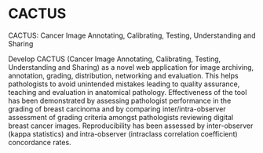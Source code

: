 # CACTUS
CACTUS: Cancer Image Annotating, Calibrating, Testing, Understanding and Sharing

 Develop CACTUS (Cancer Image Annotating, Calibrating, Testing, Understanding and Sharing) as a novel web application for image archiving, annotation, grading, distribution, networking and evaluation. This helps pathologists to avoid unintended mistakes leading to quality assurance, teaching and evaluation in anatomical pathology. Effectiveness of the tool has been demonstrated by assessing pathologist performance in the grading of breast carcinoma and by comparing inter/intra-observer assessment of grading criteria amongst pathologists reviewing digital breast cancer images. Reproducibility has been assessed by inter-observer (kappa statistics) and intra-observer (intraclass correlation coefficient) concordance rates.
